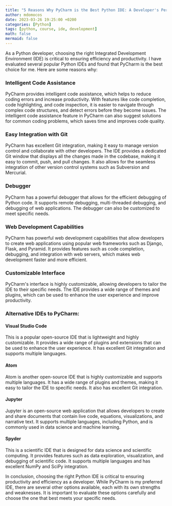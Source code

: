 ```yaml
---
title: "5 Reasons Why PyCharm is the Best Python IDE: A Developer's Perspective"
author: mdomocos
date: 2023-03-26 19:25:00 +0200
categories: [Python]
tags: [python, course, ide, development]
math: false
mermaid: false
---
```

As a Python developer, choosing the right Integrated Development Environment (IDE) is critical to ensuring efficiency and productivity. I have evaluated several popular Python IDEs and found that PyCharm is the best choice for me. Here are some reasons why:

### Intelligent Code Assistance
PyCharm provides intelligent code assistance, which helps to reduce coding errors and increase productivity. With features like code completion, code highlighting, and code inspection, it is easier to navigate through complex code structures, and detect errors before they become issues. The intelligent code assistance feature in PyCharm can also suggest solutions for common coding problems, which saves time and improves code quality.

### Easy Integration with Git
PyCharm has excellent Git integration, making it easy to manage version control and collaborate with other developers. The IDE provides a dedicated Git window that displays all the changes made in the codebase, making it easy to commit, push, and pull changes. It also allows for the seamless integration of other version control systems such as Subversion and Mercurial.

### Debugger
PyCharm has a powerful debugger that allows for the efficient debugging of Python code. It supports remote debugging, multi-threaded debugging, and debugging of web applications. The debugger can also be customized to meet specific needs.

### Web Development Capabilities
PyCharm has powerful web development capabilities that allow developers to create web applications using popular web frameworks such as Django, Flask, and Pyramid. It provides features such as code completion, debugging, and integration with web servers, which makes web development faster and more efficient.

###  Customizable Interface
PyCharm's interface is highly customizable, allowing developers to tailor the IDE to their specific needs. The IDE provides a wide range of themes and plugins, which can be used to enhance the user experience and improve productivity.

### Alternative IDEs to PyCharm:

#### Visual Studio Code
This is a popular open-source IDE that is lightweight and highly customizable. It provides a wide range of plugins and extensions that can be used to enhance the user experience. It has excellent Git integration and supports multiple languages.

#### Atom
Atom is another open-source IDE that is highly customizable and supports multiple languages. It has a wide range of plugins and themes, making it easy to tailor the IDE to specific needs. It also has excellent Git integration.

#### Jupyter
Jupyter is an open-source web application that allows developers to create and share documents that contain live code, equations, visualizations, and narrative text. It supports multiple languages, including Python, and is commonly used in data science and machine learning.

#### Spyder
This is a scientific IDE that is designed for data science and scientific computing. It provides features such as data exploration, visualization, and debugging of scientific code. It supports multiple languages and has excellent NumPy and SciPy integration.

In conclusion, choosing the right Python IDE is critical to ensuring productivity and efficiency as a developer. While PyCharm is my preferred IDE, there are several other options available, each with its own strengths and weaknesses. It is important to evaluate these options carefully and choose the one that best meets your specific needs.
